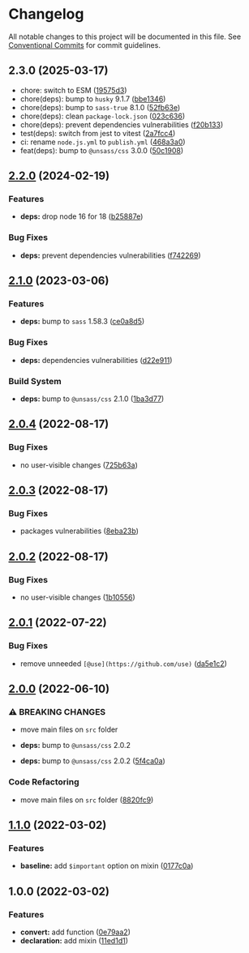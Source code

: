 # Changelog

All notable changes to this project will be documented in this file. See [Conventional Commits](https://conventionalcommits.org) for commit guidelines.

## 2.3.0 (2025-03-17)

* chore: switch to ESM ([19575d3](https://github.com/unsass/rem/commit/19575d3))
* chore(deps): bump to `husky` 9.1.7 ([bbe1346](https://github.com/unsass/rem/commit/bbe1346))
* chore(deps): bump to `sass-true` 8.1.0 ([52fb63e](https://github.com/unsass/rem/commit/52fb63e))
* chore(deps): clean `package-lock.json` ([023c636](https://github.com/unsass/rem/commit/023c636))
* chore(deps): prevent dependencies vulnerabilities ([f20b133](https://github.com/unsass/rem/commit/f20b133))
* test(deps): switch from jest to vitest ([2a7fcc4](https://github.com/unsass/rem/commit/2a7fcc4))
* ci: rename `node.js.yml` to `publish.yml` ([468a3a0](https://github.com/unsass/rem/commit/468a3a0))
* feat(deps): bump to `@unsass/css` 3.0.0 ([50c1908](https://github.com/unsass/rem/commit/50c1908))

## [2.2.0](https://github.com/unsass/rem/compare/v2.1.0...v2.2.0) (2024-02-19)


### Features

* **deps:** drop node 16 for 18 ([b25887e](https://github.com/unsass/rem/commit/b25887e0f7d01dc4c60663940848ccb1fa9714a6))


### Bug Fixes

* **deps:** prevent dependencies vulnerabilities ([f742269](https://github.com/unsass/rem/commit/f7422698e0917b03410a610263e5247cf0e6bc9a))

## [2.1.0](https://github.com/unsass/rem/compare/v2.0.4...v2.1.0) (2023-03-06)


### Features

* **deps:** bump to `sass` 1.58.3 ([ce0a8d5](https://github.com/unsass/rem/commit/ce0a8d5187d1887b52de471ce4970e328176f987))


### Bug Fixes

* **deps:** dependencies vulnerabilities ([d22e911](https://github.com/unsass/rem/commit/d22e911e89f6243d524e55c01dd565e58ffab24b))


### Build System

* **deps:** bump  to `@unsass/css` 2.1.0 ([1ba3d77](https://github.com/unsass/rem/commit/1ba3d77f4902761cf175b1c0d9fd31fdc8c3758b))

## [2.0.4](https://github.com/unsass/rem/compare/v2.0.3...v2.0.4) (2022-08-17)


### Bug Fixes

* no user-visible changes ([725b63a](https://github.com/unsass/rem/commit/725b63ad03e20208914c82d42f07b03116878530))

## [2.0.3](https://github.com/unsass/rem/compare/v2.0.2...v2.0.3) (2022-08-17)


### Bug Fixes

* packages vulnerabilities ([8eba23b](https://github.com/unsass/rem/commit/8eba23b0bb2d51a90d7859bbefc2a8bdcc7e5f92))

## [2.0.2](https://github.com/unsass/rem/compare/v2.0.1...v2.0.2) (2022-08-17)


### Bug Fixes

* no user-visible changes ([1b10556](https://github.com/unsass/rem/commit/1b10556570c6554c1bd16037f5ced99dafc55997))

## [2.0.1](https://github.com/unsass/rem/compare/v2.0.0...v2.0.1) (2022-07-22)


### Bug Fixes

* remove unneeded `[@use](https://github.com/use)` ([da5e1c2](https://github.com/unsass/rem/commit/da5e1c28e6cca6f8439caf247c201760360c7b79))

## [2.0.0](https://github.com/unsass/rem/compare/v1.1.0...v2.0.0) (2022-06-10)


### ⚠ BREAKING CHANGES

* move main files on `src` folder
* **deps:** bump to `@unsass/css` 2.0.2

* **deps:** bump to `@unsass/css` 2.0.2 ([5f4ca0a](https://github.com/unsass/rem/commit/5f4ca0ae098e118ba602d8c07c8da0e5d96a8b79))


### Code Refactoring

* move main files on `src` folder ([8820fc9](https://github.com/unsass/rem/commit/8820fc91560f990f703cbc58d153ba12d7d6eee1))

## [1.1.0](https://github.com/unsass/rem/compare/v1.0.0...v1.1.0) (2022-03-02)


### Features

* **baseline:** add `$important` option on mixin ([0177c0a](https://github.com/unsass/rem/commit/0177c0a57d7d569f5849875c2cc94bc7a35cc780))

## 1.0.0 (2022-03-02)


### Features

* **convert:** add function ([0e79aa2](https://github.com/unsass/rem/commit/0e79aa2918d8ddc3b944ed3f40a215ce5a8d6f3c))
* **declaration:** add mixin ([11ed1d1](https://github.com/unsass/rem/commit/11ed1d14b21164c118cfee92ec4c643bc9eddd55))
